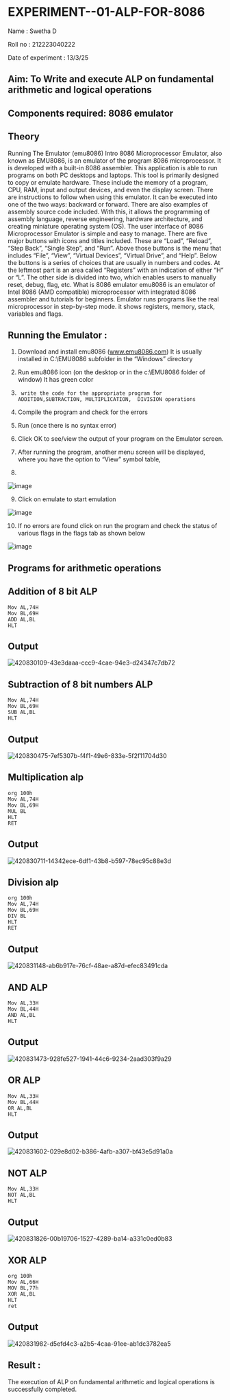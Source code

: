 # EXPERIMENT--01-ALP-FOR-8086
Name : Swetha D

Roll no : 212223040222


Date of experiment : 13/3/25





## Aim: To Write and execute ALP on fundamental arithmetic and logical operations
## Components required: 8086  emulator 
## Theory 
Running The Emulator (emu8086) Intro 8086 Microprocessor Emulator, also known as EMU8086, is an emulator of the program 8086 microprocessor. It is developed with a built-in 8086 assembler. This application is able to run programs on both PC desktops and laptops. This tool is primarily designed to copy or emulate hardware. These include the memory of a program, CPU, RAM, input and output devices, and even the display screen. There are instructions to follow when using this emulator. It can be executed into one of the two ways: backward or forward. There are also examples of assembly source code included. With this, it allows the programming of assembly language, reverse engineering, hardware architecture, and creating miniature operating system (OS). The user interface of 8086 Microprocessor Emulator is simple and easy to manage. There are five major buttons with icons and titles included. These are “Load”, “Reload”, “Step Back”, “Single Step”, and “Run”. Above those buttons is the menu that includes “File”, “View”, “Virtual Devices”, “Virtual Drive”, and “Help”. Below the buttons is a series of choices that are usually in numbers and codes. At the leftmost part is an area called “Registers” with an indication of either “H” or “L”. The other side is divided into two, which enables users to manually reset, debug, flag, etc. What is 8086 emulator emu8086 is an emulator of Intel 8086 (AMD compatible) microprocessor with integrated 8086 assembler and tutorials for beginners. Emulator runs programs like the real microprocessor in step-by-step mode. it shows registers, memory, stack, variables and flags.


 ## Running the Emulator :
1.	Download and install emu8086 (www.emu8086.com) It is usually installed in C:\EMU8086 subfolder in the “Windows” directory
2.	  Run  emu8086 icon (on the desktop or in the c:\EMU8086 folder of window) It has green color 
 
 
3.		write the code for the appropriate program for ADDITION,SUBTRACTION, MULTIPLICATION,  DIVISION operations 

4.	 Compile the program and check for the errors 
5.	Run (once there is no syntax error) 

6.	Click OK to see/view the output of your program on the Emulator screen. 


7.	After running the program, another menu screen will be displayed, where you have the option to “View” symbol table,
8.	 


![image](https://user-images.githubusercontent.com/36288975/189273263-d65baae9-4b8f-4723-afb3-c0ffa4052b04.png)











9.	Click on emulate to start emulation 








![image](https://user-images.githubusercontent.com/36288975/189273273-9bb36ec1-e2e8-4892-8d35-37707332bfdc.png)








10.	If no errors are found click on run the program and check the status of various flags in the flags tab as shown below 






![image](https://user-images.githubusercontent.com/36288975/189273277-113a2a33-4a40-4ff8-95a5-ecd3a1f504fe.png)







## Programs for arithmetic  operations

## Addition  of 8 bit ALP 
```
Mov AL,74H
Mov BL,69H
ADD AL,BL 
HLT
```


## Output  
 ![420830109-43e3daaa-ccc9-4cae-94e3-d24347c7db72](https://github.com/user-attachments/assets/cbe6a383-7ded-41d6-8473-b4ab85ed15be)

## Subtraction   of 8 bit numbers  ALP 
```
Mov AL,74H
Mov BL,69H
SUB AL,BL 
HLT
```
 
## Output 
![420830475-7ef5307b-f4f1-49e6-833e-5f2f11704d30](https://github.com/user-attachments/assets/df5a3226-070d-4e3e-bbf3-207fefa9267f)


## Multiplication alp 
```
org 100h
Mov AL,74H
Mov BL,69H
MUL BL 
HLT 
RET
```
 ## Output  
![420830711-14342ece-6df1-43b8-b597-78ec95c88e3d](https://github.com/user-attachments/assets/0642b0ec-7bbf-4aaa-8a57-c6ad4256fb3f)


## Division alp 
```
org 100h
Mov AL,74H
Mov BL,69H
DIV BL 
HLT 
RET
```

## Output  
![420831148-ab6b917e-76cf-48ae-a87d-efec83491cda](https://github.com/user-attachments/assets/93c89023-c094-4984-852f-4dd8666206f9)
## AND ALP
```
Mov AL,33H
Mov BL,44H
AND AL,BL
HLT 
````
## Output
![420831473-928fe527-1941-44c6-9234-2aad303f9a29](https://github.com/user-attachments/assets/f045c2a1-0bfa-4571-8560-3305332bbd6a)

## OR ALP
```
Mov AL,33H
Mov BL,44H
OR AL,BL
HLT
```
## Output
![420831602-029e8d02-b386-4afb-a307-bf43e5d91a0a](https://github.com/user-attachments/assets/7d83ff30-ae9f-4a70-9d5c-bfcb68ce8f19)

## NOT ALP
```
Mov AL,33H
NOT AL,BL
HLT
```

## Output
![420831826-00b19706-1527-4289-ba14-a331c0ed0b83](https://github.com/user-attachments/assets/504353fb-5316-484c-929a-f70444dc149c)

## XOR ALP
```
org 100h
Mov AL,66H
MOV BL,77h
XOR AL,BL
HLT     
ret
```
## Output

![420831982-d5efd4c3-a2b5-4caa-91ee-ab1dc3782ea5](https://github.com/user-attachments/assets/b5cd50cd-20c0-4013-9831-d2c9f22d2e7f)


## Result :
 The execution of ALP on fundamental arithmetic and logical operations is successfully completed.








